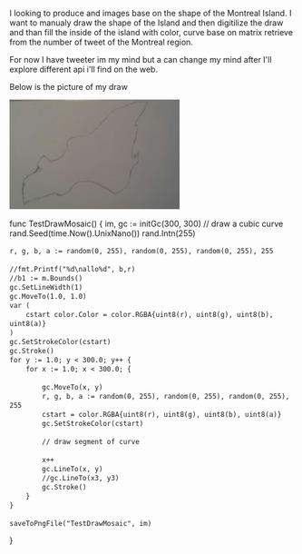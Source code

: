 I looking to produce and images base on the shape of the Montreal Island.
I want to manualy draw the shape of the Island and then digitilize the draw
and than fill the inside of the island with color, curve base on matrix retrieve from
the number of tweet of the Montreal region.

For now I have tweeter im my mind but a can change my mind after I'll explore different api i'll find
on the web.

Below is the picture of my draw


![Example Image](../project_images/island.jpg?raw=true "Montreal island hand draw")

func TestDrawMosaic() {
	im, gc := initGc(300, 300)
	// draw a cubic curve
	rand.Seed(time.Now().UnixNano())
	rand.Intn(255)

	r, g, b, a := random(0, 255), random(0, 255), random(0, 255), 255

	//fmt.Printf("%d\nallo%d", b,r)
	//b1 := m.Bounds()
	gc.SetLineWidth(1)
	gc.MoveTo(1.0, 1.0)
	var (
		cstart color.Color = color.RGBA{uint8(r), uint8(g), uint8(b), uint8(a)}
	)
	gc.SetStrokeColor(cstart)
	gc.Stroke()
	for y := 1.0; y < 300.0; y++ {
		for x := 1.0; x < 300.0; {

			gc.MoveTo(x, y)
			r, g, b, a := random(0, 255), random(0, 255), random(0, 255), 255
			cstart = color.RGBA{uint8(r), uint8(g), uint8(b), uint8(a)}
			gc.SetStrokeColor(cstart)

			// draw segment of curve

			x++
			gc.LineTo(x, y)
			//gc.LineTo(x3, y3)
			gc.Stroke()
		}
	}

	saveToPngFile("TestDrawMosaic", im)
}

